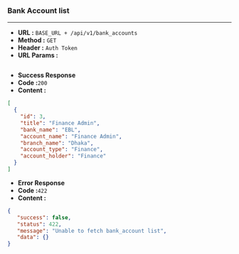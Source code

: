 ### Bank Account list
___

* **URL :** `BASE_URL + /api/v1/bank_accounts`
* **Method :** `GET`
* **Header :** `Auth Token`
* **URL Params :**

```json
```
* **Success Response**
* **Code :**`200`
* **Content :**
```json
[
  {
    "id": 3,
    "title": "Finance Admin",
    "bank_name": "EBL",
    "account_name": "Finance Admin",
    "branch_name": "Dhaka",
    "account_type": "Finance",
    "account_holder": "Finance"
  }
]
```
* **Error Response**
* **Code :**`422`
* **Content :**
```json
{
   "success": false,
   "status": 422,
   "message": "Unable to fetch bank_account list",
   "data": {}
}
```

